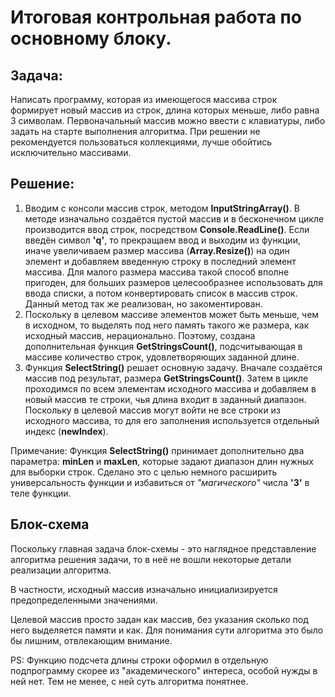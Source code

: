 # Итоговая контрольная работа по основному блоку.

## Задача: 
Написать программу, которая из имеющегося массива строк формирует новый массив из строк,
длина которых меньше, либо равна 3 символам. Первоначальный массив можно ввести с клавиатуры, либо задать на старте выполнения алгоритма. При решении не рекомендуется пользоваться коллекциями, лучше обойтись исключительно массивами.

## Решение:
1. Вводим с консоли массив строк, методом **InputStringArray()**. В методе изначально создаётся пустой массив и в бесконечном цикле производится ввод строк, посредством **Console.ReadLine()**. Если введён символ **'q'**, то прекращаем ввод и выходим из функции, иначе увеличиваем размер массива (**Array.Resize()**) на один элемент и добавляем введенную строку в последний элемент массива. Для малого размера массива такой способ вполне пригоден, для больших размеров целесообразнее использовать для ввода списки, а потом конвертировать список в массив строк. Данный метод так же реализован, но закоментирован.
2. Поскольку в целевом массиве элементов может быть меньше, чем в исходном, то выделять под него память такого же размера, как исходный массив, нерационально. Поэтому, создана дополнительная функция **GetStringsCount()**, подсчитывающая в массиве количество строк, удовлетворяющих заданной длине.
3. Функция **SelectString()** решает основную задачу. Вначале создаётся массив под результат, размера **GetStringsCount()**. Затем в цикле проходимся по всем элементам исходного массива и добавляем в новый массив те строки, чья длина входит в заданный диапазон. Поскольку в целевой массив могут войти не все строки из исходного массива, то для его заполнения используется отдельный индекс (**newIndex**).

Примечание: Функция **SelectString()** принимает дополнительно два параметра: **minLen** и **maxLen**, которые задают диапазон длин нужных для выборки строк. Сделано это с целью немного расширить универсальность функции и избавиться от *"магического"* числа **'3'** в теле функции.

## Блок-схема
Поскольку главная задача блок-схемы - это наглядное представление алгоритма решения задачи, то в неё не вошли некоторые детали реализации алгоритма. 

В частности, исходный массив изначально инициализируется предопределенными значениями.

Целевой массив просто задан как массив, без указания сколько под него выделяется памяти и как. Для понимания сути алгоритма это было бы лишним, отвлекающим внимание.

PS: Функцию подсчета длины строки оформил в отдельную подпрограмму скорее из "академического" интереса, особой нужды в ней нет. Тем не менее, с ней суть алгоритма понятнее.
